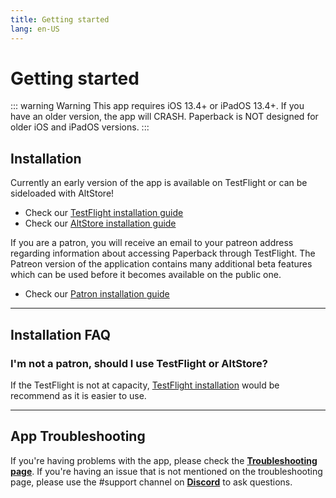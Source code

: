 ```yaml
---
title: Getting started
lang: en-US
---
```


# Getting started

::: warning Warning
This app requires iOS 13.4+ or iPadOS 13.4+. If you have an older version, the app will CRASH. Paperback is NOT designed for older iOS and iPadOS versions.
:::

## Installation
Currently an early version of the app is available on TestFlight or can be sideloaded with AltStore!

 * Check our [TestFlight installation guide](/help/installation/public-testflight/)
 * Check our [AltStore installation guide](/help/installation/public-altstore/)

If you are a patron, you will receive an email to your patreon address regarding information about accessing Paperback through TestFlight. The Patreon version of the application contains many additional beta features which can be used before it becomes available on the public one.

 * Check our [Patron installation guide](/help/installation/beta-testflight/)

---

## Installation FAQ
### I'm not a patron, should I use TestFlight or AltStore?
If the TestFlight is not at capacity, [TestFlight installation](/help/installation/beta-testflight/) would be recommend as it is easier to use.

---

## App Troubleshooting
If you're having problems with the app, please check the **[Troubleshooting page](/help/faq/#troubleshooting)**. If you're having an issue that is not mentioned on the troubleshooting page, please use the #support channel on **[Discord](https://discord.gg/Ny83JV3)** to ask questions.
